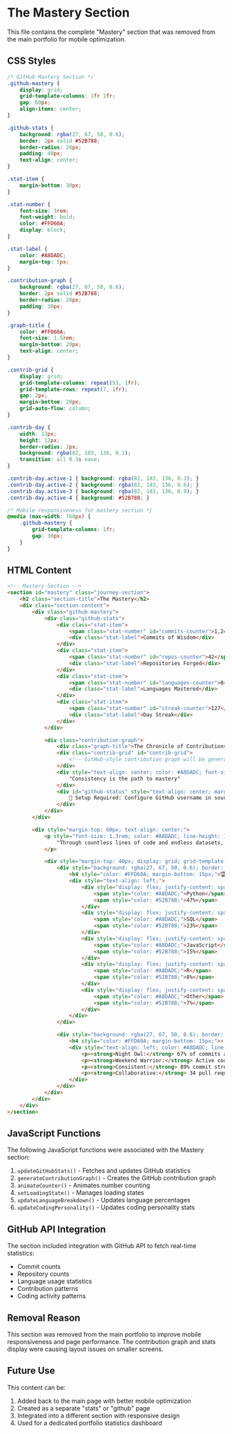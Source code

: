 # The Mastery Section

This file contains the complete "Mastery" section that was removed from the main portfolio for mobile optimization.

## CSS Styles

```css
/* GitHub Mastery Section */
.github-mastery {
    display: grid;
    grid-template-columns: 1fr 1fr;
    gap: 60px;
    align-items: center;
}

.github-stats {
    background: rgba(27, 67, 50, 0.6);
    border: 2px solid #52B788;
    border-radius: 20px;
    padding: 40px;
    text-align: center;
}

.stat-item {
    margin-bottom: 30px;
}

.stat-number {
    font-size: 3rem;
    font-weight: bold;
    color: #FFD60A;
    display: block;
}

.stat-label {
    color: #A8DADC;
    margin-top: 5px;
}

.contribution-graph {
    background: rgba(27, 67, 50, 0.6);
    border: 2px solid #52B788;
    border-radius: 20px;
    padding: 30px;
}

.graph-title {
    color: #FFD60A;
    font-size: 1.5rem;
    margin-bottom: 20px;
    text-align: center;
}

.contrib-grid {
    display: grid;
    grid-template-columns: repeat(53, 1fr);
    grid-template-rows: repeat(7, 1fr);
    gap: 2px;
    margin-bottom: 20px;
    grid-auto-flow: column;
}

.contrib-day {
    width: 12px;
    height: 12px;
    border-radius: 2px;
    background: rgba(82, 183, 136, 0.1);
    transition: all 0.3s ease;
}

.contrib-day.active-1 { background: rgba(82, 183, 136, 0.3); }
.contrib-day.active-2 { background: rgba(82, 183, 136, 0.6); }
.contrib-day.active-3 { background: rgba(82, 183, 136, 0.9); }
.contrib-day.active-4 { background: #52B788; }

/* Mobile responsiveness for mastery section */
@media (max-width: 768px) {
    .github-mastery {
        grid-template-columns: 1fr;
        gap: 30px;
    }
}
```

## HTML Content

```html
<!-- Mastery Section -->
<section id="mastery" class="journey-section">
    <h2 class="section-title">The Mastery</h2>
    <div class="section-content">
        <div class="github-mastery">
            <div class="github-stats">
                <div class="stat-item">
                    <span class="stat-number" id="commits-counter">1,247</span>
                    <div class="stat-label">Commits of Wisdom</div>
                </div>
                <div class="stat-item">
                    <span class="stat-number" id="repos-counter">42</span>
                    <div class="stat-label">Repositories Forged</div>
                </div>
                <div class="stat-item">
                    <span class="stat-number" id="languages-counter">8</span>
                    <div class="stat-label">Languages Mastered</div>
                </div>
                <div class="stat-item">
                    <span class="stat-number" id="streak-counter">127</span>
                    <div class="stat-label">Day Streak</div>
                </div>
            </div>

            <div class="contribution-graph">
                <div class="graph-title">The Chronicle of Contributions</div>
                <div class="contrib-grid" id="contrib-grid">
                    <!-- GitHub-style contribution graph will be generated here -->
                </div>
                <div style="text-align: center; color: #A8DADC; font-size: 0.9rem;">
                    "Consistency is the path to mastery"
                </div>
                <div id="github-status" style="text-align: center; margin-top: 10px; font-size: 0.8rem; color: #FFD60A; display: none;">
                    🔧 Setup Required: Configure GitHub username in source code
                </div>
            </div>
        </div>

        <div style="margin-top: 60px; text-align: center;">
            <p style="font-size: 1.3rem; color: #A8DADC; line-height: 1.8;">
                "Through countless lines of code and endless datasets, wisdom emerges. Each commit is a step forward, each analysis a lesson learned. The GitHub graph tells the story of dedication—late nights, early mornings, and the relentless pursuit of insights."
            </p>

            <div style="margin-top: 40px; display: grid; grid-template-columns: repeat(auto-fit, minmax(250px, 1fr)); gap: 30px;">
                <div style="background: rgba(27, 67, 50, 0.6); border: 2px solid #52B788; border-radius: 15px; padding: 25px;">
                    <h4 style="color: #FFD60A; margin-bottom: 15px;">🏆 Most Used Languages</h4>
                    <div style="text-align: left;">
                        <div style="display: flex; justify-content: space-between; margin-bottom: 8px;">
                            <span style="color: #A8DADC;">Python</span>
                            <span style="color: #52B788;">47%</span>
                        </div>
                        <div style="display: flex; justify-content: space-between; margin-bottom: 8px;">
                            <span style="color: #A8DADC;">SQL</span>
                            <span style="color: #52B788;">23%</span>
                        </div>
                        <div style="display: flex; justify-content: space-between; margin-bottom: 8px;">
                            <span style="color: #A8DADC;">JavaScript</span>
                            <span style="color: #52B788;">15%</span>
                        </div>
                        <div style="display: flex; justify-content: space-between; margin-bottom: 8px;">
                            <span style="color: #A8DADC;">R</span>
                            <span style="color: #52B788;">8%</span>
                        </div>
                        <div style="display: flex; justify-content: space-between;">
                            <span style="color: #A8DADC;">Other</span>
                            <span style="color: #52B788;">7%</span>
                        </div>
                    </div>
                </div>

                <div style="background: rgba(27, 67, 50, 0.6); border: 2px solid #52B788; border-radius: 15px; padding: 25px;">
                    <h4 style="color: #FFD60A; margin-bottom: 15px;">⚡ Coding Personality</h4>
                    <div style="text-align: left; color: #A8DADC; line-height: 1.6;">
                        <p><strong>Night Owl:</strong> 67% of commits after 8pm</p>
                        <p><strong>Weekend Warrior:</strong> Active coding on weekends</p>
                        <p><strong>Consistent:</strong> 89% commit streak reliability</p>
                        <p><strong>Collaborative:</strong> 34 pull requests merged</p>
                    </div>
                </div>
            </div>
        </div>
    </div>
</section>
```

## JavaScript Functions

The following JavaScript functions were associated with the Mastery section:

1. `updateGitHubStats()` - Fetches and updates GitHub statistics
2. `generateContributionGraph()` - Creates the GitHub contribution graph
3. `animateCounter()` - Animates number counting
4. `setLoadingState()` - Manages loading states
5. `updateLanguageBreakdown()` - Updates language percentages
6. `updateCodingPersonality()` - Updates coding personality stats

## GitHub API Integration

The section included integration with GitHub API to fetch real-time statistics:
- Commit counts
- Repository counts
- Language usage statistics
- Contribution patterns
- Coding activity patterns

## Removal Reason

This section was removed from the main portfolio to improve mobile responsiveness and page performance. The contribution graph and stats display were causing layout issues on smaller screens.

## Future Use

This content can be:
1. Added back to the main page with better mobile optimization
2. Created as a separate "stats" or "github" page
3. Integrated into a different section with responsive design
4. Used for a dedicated portfolio statistics dashboard